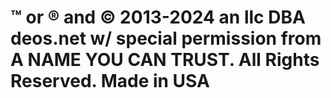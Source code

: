 # ™ or ® and © 2013-2024 an llc DBA deos.net w/ special permission from A NAME YOU CAN TRUST. All Rights Reserved. Made in USA

